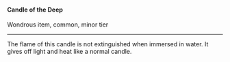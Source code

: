 #### Candle of the Deep

Wondrous item, common, minor tier

---

The flame of this candle is not extinguished when immersed in water. It gives off light and heat like a normal candle.